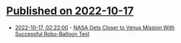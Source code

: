 # [Published on 2022-10-17](index.md)

* [2022-10-17, 02:22:00](https://soylentnews.org/article.pl?sid=22/10/16/1439246&from=rss) - [NASA Gets Closer to Venus Mission With Successful Robo-Balloon Test](https://soylentnews.org/article.pl?sid=22/10/16/1439246&from=rss)
